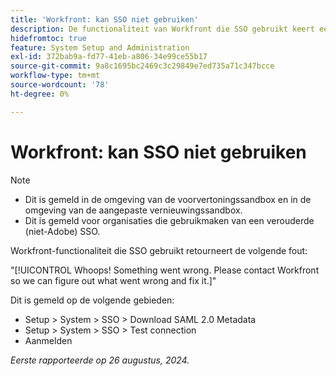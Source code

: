 ```yaml
---
title: 'Workfront: kan SSO niet gebruiken'
description: De functionaliteit van Workfront die SSO gebruikt keert een fout van het Hele terug.
hidefromtoc: true
feature: System Setup and Administration
exl-id: 372bab9a-fd77-41eb-a806-34e99ce55b17
source-git-commit: 9a8c1695bc2469c3c29849e7ed735a71c347bcce
workflow-type: tm+mt
source-wordcount: '78'
ht-degree: 0%

---
```


# Workfront: kan SSO niet gebruiken

>[!NOTE]
>
>* Dit is gemeld in de omgeving van de voorvertoningssandbox en in de omgeving van de aangepaste vernieuwingssandbox.
>* Dit is gemeld voor organisaties die gebruikmaken van een verouderde (niet-Adobe) SSO.

Workfront-functionaliteit die SSO gebruikt retourneert de volgende fout:

&quot;[!UICONTROL Whoops! Something went wrong. Please contact Workfront so we can figure out what went wrong and fix it.]&quot;

Dit is gemeld op de volgende gebieden:

* Setup > System > SSO > Download SAML 2.0 Metadata
* Setup > System > SSO > Test connection
* Aanmelden

_Eerste rapporteerde op 26 augustus, 2024._
